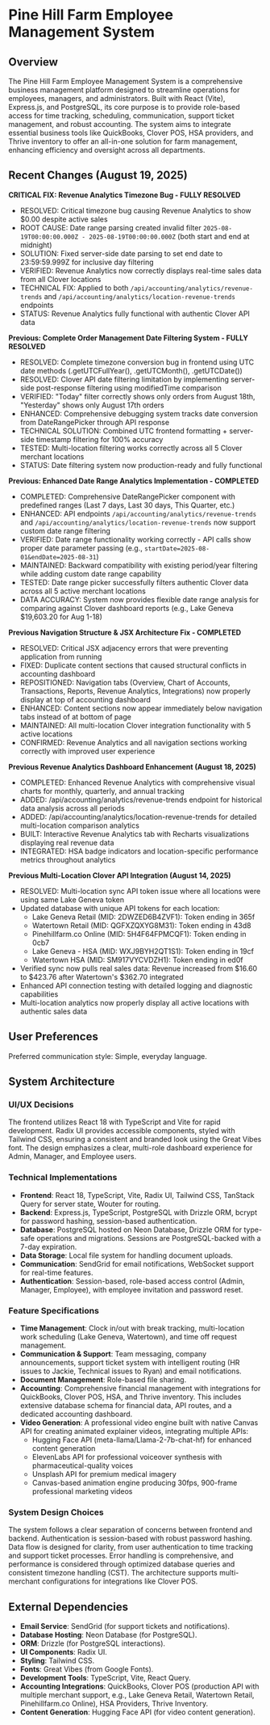 # Pine Hill Farm Employee Management System

## Overview
The Pine Hill Farm Employee Management System is a comprehensive business management platform designed to streamline operations for employees, managers, and administrators. Built with React (Vite), Express.js, and PostgreSQL, its core purpose is to provide role-based access for time tracking, scheduling, communication, support ticket management, and robust accounting. The system aims to integrate essential business tools like QuickBooks, Clover POS, HSA providers, and Thrive inventory to offer an all-in-one solution for farm management, enhancing efficiency and oversight across all departments.

## Recent Changes (August 19, 2025)
**CRITICAL FIX: Revenue Analytics Timezone Bug - FULLY RESOLVED**
- RESOLVED: Critical timezone bug causing Revenue Analytics to show $0.00 despite active sales
- ROOT CAUSE: Date range parsing created invalid filter `2025-08-19T00:00:00.000Z - 2025-08-19T00:00:00.000Z` (both start and end at midnight)
- SOLUTION: Fixed server-side date parsing to set end date to 23:59:59.999Z for inclusive day filtering
- VERIFIED: Revenue Analytics now correctly displays real-time sales data from all Clover locations
- TECHNICAL FIX: Applied to both `/api/accounting/analytics/revenue-trends` and `/api/accounting/analytics/location-revenue-trends` endpoints
- STATUS: Revenue Analytics fully functional with authentic Clover API data

**Previous: Complete Order Management Date Filtering System - FULLY RESOLVED**
- RESOLVED: Complete timezone conversion bug in frontend using UTC date methods (.getUTCFullYear(), .getUTCMonth(), .getUTCDate())
- RESOLVED: Clover API date filtering limitation by implementing server-side post-response filtering using modifiedTime comparison
- VERIFIED: "Today" filter correctly shows only orders from August 18th, "Yesterday" shows only August 17th orders
- ENHANCED: Comprehensive debugging system tracks date conversion from DateRangePicker through API response
- TECHNICAL SOLUTION: Combined UTC frontend formatting + server-side timestamp filtering for 100% accuracy
- TESTED: Multi-location filtering works correctly across all 5 Clover merchant locations
- STATUS: Date filtering system now production-ready and fully functional

**Previous: Enhanced Date Range Analytics Implementation - COMPLETED**
- COMPLETED: Comprehensive DateRangePicker component with predefined ranges (Last 7 days, Last 30 days, This Quarter, etc.)
- ENHANCED: API endpoints `/api/accounting/analytics/revenue-trends` and `/api/accounting/analytics/location-revenue-trends` now support custom date range filtering
- VERIFIED: Date range functionality working correctly - API calls show proper date parameter passing (e.g., `startDate=2025-08-01&endDate=2025-08-31`)
- MAINTAINED: Backward compatibility with existing period/year filtering while adding custom date range capability
- TESTED: Date range picker successfully filters authentic Clover data across all 5 active merchant locations
- DATA ACCURACY: System now provides flexible date range analysis for comparing against Clover dashboard reports (e.g., Lake Geneva $19,603.20 for Aug 1-18)

**Previous Navigation Structure & JSX Architecture Fix - COMPLETED**
- RESOLVED: Critical JSX adjacency errors that were preventing application from running
- FIXED: Duplicate content sections that caused structural conflicts in accounting dashboard
- REPOSITIONED: Navigation tabs (Overview, Chart of Accounts, Transactions, Reports, Revenue Analytics, Integrations) now properly display at top of accounting dashboard
- ENHANCED: Content sections now appear immediately below navigation tabs instead of at bottom of page
- MAINTAINED: All multi-location Clover integration functionality with 5 active locations
- CONFIRMED: Revenue Analytics and all navigation sections working correctly with improved user experience

**Previous Revenue Analytics Dashboard Enhancement (August 18, 2025)**
- COMPLETED: Enhanced Revenue Analytics with comprehensive visual charts for monthly, quarterly, and annual tracking
- ADDED: /api/accounting/analytics/revenue-trends endpoint for historical data analysis across all periods
- ADDED: /api/accounting/analytics/location-revenue-trends for detailed multi-location comparison analytics
- BUILT: Interactive Revenue Analytics tab with Recharts visualizations displaying real revenue data
- INTEGRATED: HSA badge indicators and location-specific performance metrics throughout analytics

**Previous Multi-Location Clover API Integration (August 14, 2025)**
- RESOLVED: Multi-location sync API token issue where all locations were using same Lake Geneva token
- Updated database with unique API tokens for each location:
  * Lake Geneva Retail (MID: 2DWZED6B4ZVF1): Token ending in 365f
  * Watertown Retail (MID: QGFXZQXYG8M31): Token ending in 43d8  
  * Pinehillfarm.co Online (MID: 5H4F64FPMCQF1): Token ending in 0cb7
  * Lake Geneva - HSA (MID: WXJ9BYH2QT1S1): Token ending in 19cf
  * Watertown HSA (MID: SM917VYCVDZH1): Token ending in ed0f
- Verified sync now pulls real sales data: Revenue increased from $16.60 to $423.76 after Watertown's $362.70 integrated
- Enhanced API connection testing with detailed logging and diagnostic capabilities
- Multi-location analytics now properly display all active locations with authentic sales data

## User Preferences
Preferred communication style: Simple, everyday language.

## System Architecture

### UI/UX Decisions
The frontend utilizes React 18 with TypeScript and Vite for rapid development. Radix UI provides accessible components, styled with Tailwind CSS, ensuring a consistent and branded look using the Great Vibes font. The design emphasizes a clear, multi-role dashboard experience for Admin, Manager, and Employee users.

### Technical Implementations
- **Frontend**: React 18, TypeScript, Vite, Radix UI, Tailwind CSS, TanStack Query for server state, Wouter for routing.
- **Backend**: Express.js, TypeScript, PostgreSQL with Drizzle ORM, bcrypt for password hashing, session-based authentication.
- **Database**: PostgreSQL hosted on Neon Database, Drizzle ORM for type-safe operations and migrations. Sessions are PostgreSQL-backed with a 7-day expiration.
- **Data Storage**: Local file system for handling document uploads.
- **Communication**: SendGrid for email notifications, WebSocket support for real-time features.
- **Authentication**: Session-based, role-based access control (Admin, Manager, Employee), with employee invitation and password reset.

### Feature Specifications
- **Time Management**: Clock in/out with break tracking, multi-location work scheduling (Lake Geneva, Watertown), and time off request management.
- **Communication & Support**: Team messaging, company announcements, support ticket system with intelligent routing (HR issues to Jackie, Technical issues to Ryan) and email notifications.
- **Document Management**: Role-based file sharing.
- **Accounting**: Comprehensive financial management with integrations for QuickBooks, Clover POS, HSA, and Thrive inventory. This includes extensive database schema for financial data, API routes, and a dedicated accounting dashboard.
- **Video Generation**: A professional video engine built with native Canvas API for creating animated explainer videos, integrating multiple APIs:
  - Hugging Face API (meta-llama/Llama-2-7b-chat-hf) for enhanced content generation
  - ElevenLabs API for professional voiceover synthesis with pharmaceutical-quality voices
  - Unsplash API for premium medical imagery
  - Canvas-based animation engine producing 30fps, 900-frame professional marketing videos

### System Design Choices
The system follows a clear separation of concerns between frontend and backend. Authentication is session-based with robust password hashing. Data flow is designed for clarity, from user authentication to time tracking and support ticket processes. Error handling is comprehensive, and performance is considered through optimized database queries and consistent timezone handling (CST). The architecture supports multi-merchant configurations for integrations like Clover POS.

## External Dependencies

-   **Email Service**: SendGrid (for support tickets and notifications).
-   **Database Hosting**: Neon Database (for PostgreSQL).
-   **ORM**: Drizzle (for PostgreSQL interactions).
-   **UI Components**: Radix UI.
-   **Styling**: Tailwind CSS.
-   **Fonts**: Great Vibes (from Google Fonts).
-   **Development Tools**: TypeScript, Vite, React Query.
-   **Accounting Integrations**: QuickBooks, Clover POS (production API with multiple merchant support, e.g., Lake Geneva Retail, Watertown Retail, Pinehillfarm.co Online), HSA Providers, Thrive Inventory.
-   **Content Generation**: Hugging Face API (for video content generation).